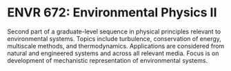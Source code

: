 # ENVR 672: Environmental Physics II

Second part of a graduate-level sequence in physical principles relevant to environmental systems. Topics include turbulence, conservation of energy, multiscale methods, and thermodynamics. Applications are considered from natural and engineered systems and across all relevant media. Focus is on development of mechanistic representation of environmental systems.